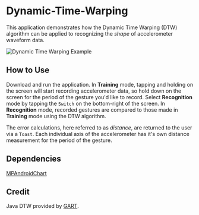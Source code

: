 # Dynamic-Time-Warping
This application demonstrates how the Dynamic Time Warping (DTW) algorithm can be applied to recognizing the _shape_ of accelerometer waveform data. 

![Dynamic Time Warping Example](imgur.com/a/qjFVw)

## How to Use
Download and run the application. In **Training** mode, tapping and holding on the screen will start recording accelerometer data, so hold down on the screen for the period of the gesture you'd like to record. Select **Recognition** mode by tapping the `Switch` on the bottom-right of the screen. In **Recognition** mode, recorded gestures are compared to those made in **Training** mode using the DTW algorithm. 

The error calculations, here referred to as _distance_, are returned to the user via a `Toast`. Each individual axis of the accelerometer has it's own distance measurement for the period of the gesture. 

## Dependencies
[MPAndroidChart](https://github.com/PhilJay/MPAndroidChart)

## Credit
Java DTW provided by [GART](http://trac.research.cc.gatech.edu/gart/).
